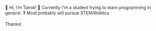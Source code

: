 👋 Hi, I’m Tamik!
📌 Currently I'm a student trying to learn programming in general.
❓ Most probably will pursue STEM/Robitcs

Thanks!
